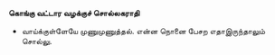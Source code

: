 **கொங்கு வட்டார வழக்குச் சொல்லகராதி**
- வாய்க்குள்ளேயே முணுமுணுத்தல். என்ன நொனை பேசற எதாஇருந்தாலும் சொல்லு.

